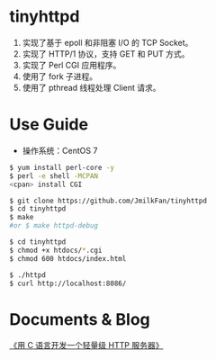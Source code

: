 # tinyhttpd

1. 实现了基于 epoll 和非阻塞 I/O 的 TCP Socket。
2. 实现了 HTTP/1 协议，支持 GET 和 PUT 方式。
3. 实现了 Perl CGI 应用程序。
4. 使用了 fork 子进程。
5. 使用了 pthread 线程处理 Client 请求。

# Use Guide

- 操作系统：CentOS 7


```bash
$ yum install perl-core -y
$ perl -e shell -MCPAN
<cpan> install CGI

$ git clone https://github.com/JmilkFan/tinyhttpd
$ cd tinyhttpd
$ make
#or $ make httpd-debug

$ cd tinyhttpd
$ chmod +x htdocs/*.cgi
$ chmod 600 htdocs/index.html

$ ./httpd
$ curl http://localhost:8086/
```

# Documents & Blog
[《用 C 语言开发一个轻量级 HTTP 服务器》](https://blog.csdn.net/Jmilk/article/details/107193674)